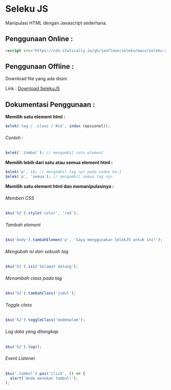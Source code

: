 # Seleku JS
Manipulasi HTML dengan Javascript sederhana.

## Penggunaan Online :
```HTML
<script src="https://cdn.statically.io/gh/ianfleon/seleku/main/seleku.min.js"></script>
```

## Penggunaan Offline :

Download file yang ada disini

Link : [Download SelekuJS](https://github.com/ianfleon/seleku/archive/main.zip)

## Dokumentasi Penggunaan :

**Memilih satu element html :**
```js
$elek('tag / .class / #id', index (opsional));
```
###### Contoh :
```js
$elek('.tombol'); // mengambil satu element
```

**Memilih lebih dari satu atau semua element html :**
```js
$elek('p', 1); // mengambil tag <p> pada index ke-1
$elek('p', 'semua'); // mengambil semua tag <p>
```

**Memilih satu element html dan memanipulasinya :**

###### Memberi CSS
```js
$ku('h2').style('color', 'red');
```

###### Tambah element
```js
$ku('body').tambahElemen('p', 'Saya menggunakan SelekJS untuk ini!');
```

###### Mengubah isi dari sebuah tag
```js
$ku('h2').isi('Selamat datang');
```

###### Menambah class pada tag
```js
$ku('h2').tambahClass('judul');
```

###### Toggle class
```js
$ku('h2').toggleClass('modemalam');
```

###### Log data yang ditangkap
```js
$ku('h2').log();
```

###### Event Listener
```js
$ku('.tombol').pas('click', () => {
  alert('Anda menekan tombol!');
);
```
